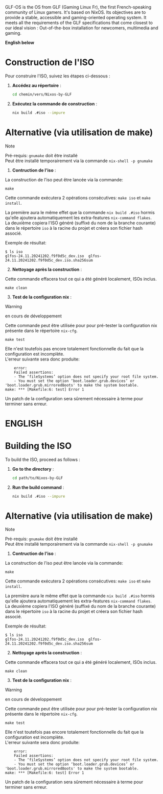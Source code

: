 GLF-OS is the OS from GLF (Gaming Linux Fr), the first French-speaking community of Linux gamers. It's based on NixOS. Its objectives are to provide a stable, accessible and gaming-oriented operating system. It meets all the requirements of the GLF specifications that come closest to our ideal vision : Out-of-the-box installation for newcomers, multimedia and gaming.

**English below**

# Construction de l'ISO

Pour construire l'ISO, suivez les étapes ci-dessous :

1. **Accédez au répertoire** :
   ```sh
   cd chemin/vers/Nixos-by-GLF
   ```

2. **Exécutez la commande de construction** :
   ```sh
   nix build .#iso --impure
   ```


# Alternative (via utilisation de make)

> [!NOTE]  
> Pré-requis: `gnumake` doit être installé  
> Peut être installé temporairement via la commande `nix-shell -p gnumake`  

1. **Contruction de l'iso** :

La construction de l'iso peut être lancée via la commande:  
   ```
   make
   ```

Cette commande exécutera 2 opérations consécutives: `make iso` et `make install`.  

La première aura le même effet que la commande `nix build .#iso` hormis qu'elle ajoutera automatiquement les extra-features `nix-command flakes`.  
La deuxième copiera l'ISO généré (suffixé du nom de la branche courante) dans le répertoire `iso` à la racine du projet et créera son fichier hash associé.  

Exemple de résultat:  
   ```
   $ ls iso
   glfos-24.11.20241202.f9f0d5c_dev.iso  glfos-24.11.20241202.f9f0d5c_dev.iso.sha256sum
   ```

2. **Nettoyage après la construction** : 

Cette commande effacera tout ce qui a été généré localement, ISOs inclus.  

   ```
   make clean
   ```

3. **Test de la configuration nix** : 

> [!WARNING]  
> en cours de développement

Cette commande peut être utilisée pour pour pré-tester la configuration nix présente dans le répertoire `nix-cfg`.  
   ```
   make test
   ```

Elle n'est toutefois pas encore totalement fonctionnelle du fait que la configuration est incomplète.  
L'erreur suivante sera donc produite: 
   ```
       error:
       Failed assertions:
       - The ‘fileSystems’ option does not specify your root file system.
       - You must set the option ‘boot.loader.grub.devices’ or 'boot.loader.grub.mirroredBoots' to make the system bootable.
make: *** [Makefile:6: test] Error 1
   ```
Un patch de la configuration sera sûrement nécessaire à terme pour terminer sans erreur.  

# ENGLISH

# Building the ISO

To build the ISO, proceed as follows :

1. **Go to the directory** :
   ```sh
   cd path/to/Nixos-by-GLF
   ```

2. **Run the build command** :
   ```sh
   nix build .#iso --impure
   ```


# Alternative (via utilisation de make)

> [!NOTE]  
> Pré-requis: `gnumake` doit être installé  
> Peut être installé temporairement via la commande `nix-shell -p gnumake`  

1. **Contruction de l'iso** :

La construction de l'iso peut être lancée via la commande:  
   ```
   make
   ```

Cette commande exécutera 2 opérations consécutives: `make iso` et `make install`.  

La première aura le même effet que la commande `nix build .#iso` hormis qu'elle ajoutera automatiquement les extra-features `nix-command flakes`.  
La deuxième copiera l'ISO généré (suffixé du nom de la branche courante) dans le répertoire `iso` à la racine du projet et créera son fichier hash associé.  

Exemple de résultat:  
   ```
   $ ls iso
   glfos-24.11.20241202.f9f0d5c_dev.iso  glfos-24.11.20241202.f9f0d5c_dev.iso.sha256sum
   ```

2. **Nettoyage après la construction** : 

Cette commande effacera tout ce qui a été généré localement, ISOs inclus.  

   ```
   make clean
   ```

3. **Test de la configuration nix** : 

> [!WARNING]  
> en cours de développement

Cette commande peut être utilisée pour pour pré-tester la configuration nix présente dans le répertoire `nix-cfg`.  
   ```
   make test
   ```

Elle n'est toutefois pas encore totalement fonctionnelle du fait que la configuration est incomplète.  
L'erreur suivante sera donc produite: 
   ```
       error:
       Failed assertions:
       - The ‘fileSystems’ option does not specify your root file system.
       - You must set the option ‘boot.loader.grub.devices’ or 'boot.loader.grub.mirroredBoots' to make the system bootable.
make: *** [Makefile:6: test] Error 1
   ```
Un patch de la configuration sera sûrement nécessaire à terme pour terminer sans erreur.  
